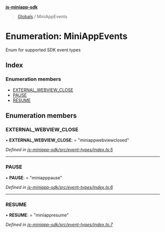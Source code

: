 **[js-miniapp-sdk](../README.md)**

> [Globals](../README.md) / MiniAppEvents

# Enumeration: MiniAppEvents

Enum for supported SDK event types

## Index

### Enumeration members

* [EXTERNAL\_WEBVIEW\_CLOSE](miniappevents.md#external_webview_close)
* [PAUSE](miniappevents.md#pause)
* [RESUME](miniappevents.md#resume)

## Enumeration members

### EXTERNAL\_WEBVIEW\_CLOSE

•  **EXTERNAL\_WEBVIEW\_CLOSE**:  = "miniappwebviewclosed"

*Defined in [js-miniapp-sdk/src/event-types/index.ts:5](https://github.com/rakutentech/js-miniapp/blob/2f882c8/js-miniapp-sdk/src/event-types/index.ts#L5)*

___

### PAUSE

•  **PAUSE**:  = "miniapppause"

*Defined in [js-miniapp-sdk/src/event-types/index.ts:6](https://github.com/rakutentech/js-miniapp/blob/2f882c8/js-miniapp-sdk/src/event-types/index.ts#L6)*

___

### RESUME

•  **RESUME**:  = "miniappresume"

*Defined in [js-miniapp-sdk/src/event-types/index.ts:7](https://github.com/rakutentech/js-miniapp/blob/2f882c8/js-miniapp-sdk/src/event-types/index.ts#L7)*
